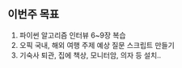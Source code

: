 ## 이번주 목표

1. 파이썬 알고리즘 인터뷰 6~9장 복습
2. 오픽 국내, 해외 여행 주제 예상 질문 스크립트 만들기
3. 기숙사 퇴관, 집에 책상, 모니터암, 의자 등 설치..